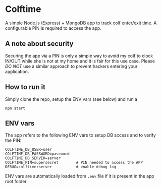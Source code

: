 
# Colftime

A simple Node.js (Express) + MongoDB app to track colf enter/exit time.
A configurable PIN is required to access the app.

## A note about security

Securing the app via a PIN is only a simple way to avoid my colf to clock IN/OUT while she is not at my home and it is fair for this use case. Please *DO NOT* use a similar approach to prevent hackers entering your application. 


## How to run it 

Simply clone the repo, setup the ENV vars (see below) and run a 

	npm start

## ENV vars

The app refers to the following ENV vars to setup DB access and to verify the PIN:

	COLFTIME_DB_USER=user
	COLFTIME_DB_PASSWORD=password
	COLFTIME_DB_SERVER=server
	COLFTIME_PIN=supersecret		# PIN needed to access the APP
	DEBUG=colftime:server 			# enable debug log

ENV vars are automatically loaded from ```.env``` file if it is present in the app root folder 



